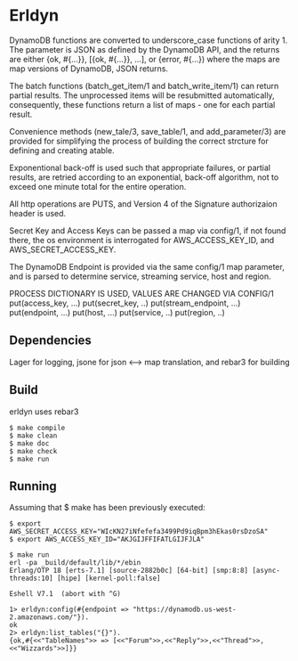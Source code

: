 Erldyn
=====
DynamoDB functions are converted to underscore_case functions of arity 1.
The parameter is JSON as defined by the DynamoDB API, and the returns are
either {ok, #{...}}, [{ok, #{...}}, ...], or {error, #{...}) where the 
maps are map versions of DynamoDB, JSON returns. 

The batch functions (batch_get_item/1 and batch_write_item/1) can return
partial results. The unprocessed items will be resubmitted automatically,
consequently, these functions return a list of maps - one for each partial 
result.

Convenience methods (new_tale/3, save_table/1, and add_parameter/3) are 
provided for simplifying the process of building the correct strcture
for defining and creating atable.

Exponentional back-off is used such that appropriate failures, or partial
results, are retried according to an exponential,  back-off algorithm, not 
to exceed one minute total for the entire operation.

All http operations are PUTS, and Version 4 of the Signature authorizaion
header is used.

Secret Key and Access Keys can be passed a map via config/1, if not found
there, the os environment is interrogated for AWS_ACCESS_KEY_ID, and
AWS_SECRET_ACCESS_KEY.

The DynamoDB Endpoint is provided via the same config/1 map parameter, and
is parsed to determine service, streaming service, host and region. 

PROCESS DICTIONARY IS USED,  VALUES ARE CHANGED VIA CONFIG/1
  put(access_key, ...) 
  put(secret_key, ..) 
  put(stream_endpoint, ...) 
  put(endpoint, ...) 
  put(host, ...) 
  put(service, ..) 
  put(region, ..) 


Dependencies
------------
Lager for logging, jsone for json <--> map translation, and rebar3 for building


Build
-----
erldyn uses rebar3

    $ make compile
    $ make clean
    $ make doc
    $ make check
    $ make run
    

Running
-------
Assuming that $ make has been previously executed:


    $ export AWS_SECRET_ACCESS_KEY="WIcKN27iNfefefa3499Pd9iqBpm3hEkas0rsDzoSA"
    $ export AWS_ACCESS_KEY_ID="AKJGIJFFIFATLGIJFJLA"
   
    $ make run
    erl -pa _build/default/lib/*/ebin
    Erlang/OTP 18 [erts-7.1] [source-2882b0c] [64-bit] [smp:8:8] [async-threads:10] [hipe] [kernel-poll:false]

    Eshell V7.1  (abort with ^G)

    1> erldyn:config(#{endpoint => "https://dynamodb.us-west-2.amazonaws.com/"}).
    ok
    2> erldyn:list_tables("{}").
    {ok,#{<<"TableNames">> => [<<"Forum">>,<<"Reply">>,<<"Thread">>,<<"Wizzards">>]}}
    